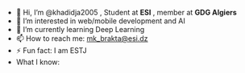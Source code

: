 - 👋 Hi, I’m @khadidja2005 , Student at **ESI** , member at **GDG Algiers** 
- 👀 I’m interested in web/mobile development and AI 
- 🌱 I’m currently learning Deep Learning
- 📫 How to reach me: mk_brakta@esi.dz
- ⚡ Fun fact: I am ESTJ
- What I know:
<!--
<p align="start">
  <img alt="HTML" src="https://upload.wikimedia.org/wikipedia/commons/6/61/HTML5_logo_and_wordmark.svg" width="50" style="margin: 0 10px;">
  <img alt="CSS" src="https://upload.wikimedia.org/wikipedia/commons/d/d5/CSS3_logo_and_wordmark.svg" width="50" style="margin: 0 10px;">
  <img alt="JavaScript" src="https://upload.wikimedia.org/wikipedia/commons/6/6a/JavaScript-logo.png" width="50" style="margin: 0 10px;">
  <img alt="MySQL" src="https://www.mysql.com/common/logos/logo-mysql-170x115.png" width="50" style="margin: 0 10px;">
  <img alt="MongoDB" src="https://webassets.mongodb.com/_com_assets/cms/mongodb-logo-rgb-j6w271g1xn.jpg" width="50" style="margin: 0 10px;">
  <img alt="Node.js" src="https://nodejs.org/static/images/logo.svg" width="50" style="margin: 0 10px;">
  <img alt="React" src="https://upload.wikimedia.org/wikipedia/commons/a/a7/React-icon.svg" width="50" style="margin: 0 10px;">
  <img alt="Ubuntu" src="https://assets.ubuntu.com/v1/29985a98-ubuntu-logo32.png" width="50" style="margin: 0 10px;">
  <img alt="Django" src="https://static.djangoproject.com/img/logos/django-logo-negative.svg" width="50" style="margin: 0 10px;">
  <img alt="Pandas" src="https://pandas.pydata.org/static/img/pandas_mark.svg" width="50" style="margin: 0 10px;">
  <img alt="TensorFlow" src="https://upload.wikimedia.org/wikipedia/commons/2/2d/Tensorflow_logo.svg" width="50" style="margin: 0 10px;">
  <img alt="TypeScript" src="https://upload.wikimedia.org/wikipedia/commons/4/4c/Typescript_logo_2020.svg" width="50" style="margin: 0 10px;">
</p> -->

<!---
khadidja2005/khadidja2005 is a ✨ special ✨ repository because its `README.md` (this file) appears on your GitHub profile.
You can click the Preview link to take a look at your changes.
--->
